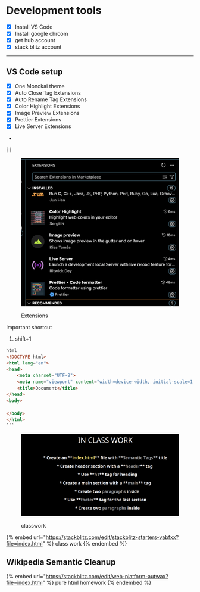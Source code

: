 # Development tools



* [x] Install VS Code
* [x] Install google chroom&#x20;
* [x] get hub account
* [x] stack blitz account&#x20;

***

## VS Code setup&#x20;

* [x] One Monokai theme&#x20;
* [x] Auto Close Tag  Extensions
* [x] Auto Rename Tag Extensions
* [x] Color Highlight Extensions
* [x] Image Preview Extensions
* [x] Prettier Extensions
* [x] Live Server Extensions
*
[ ] 
    <figure><img src="../.gitbook/assets/Screen Shot 2024-03-14 at 10.18.15 AM (1).png" alt=""><figcaption><p>Extensions</p></figcaption></figure>

Important shortcut

1. shift+1&#x20;

````html
html
<!DOCTYPE html>
<html lang="en">
<head>
    <meta charset="UTF-8">
    <meta name="viewport" content="width=device-width, initial-scale=1.0">
    <title>Document</title>
</head>
<body>
    
</body>
</html>
```
````

<figure><img src="../.gitbook/assets/Screen Shot 2024-03-14 at 11.01.11 AM.png" alt=""><figcaption><p>classwork</p></figcaption></figure>

{% embed url="https://stackblitz.com/edit/stackblitz-starters-vabfxx?file=index.html" %}
class work
{% endembed %}

## Wikipedia Semantic Cleanup

{% embed url="https://stackblitz.com/edit/web-platform-autwax?file=index.html" %}
pure html homework
{% endembed %}

